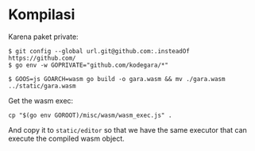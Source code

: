 # Kompilasi

Karena paket private:

```
$ git config --global url.git@github.com:.insteadOf https://github.com/
$ go env -w GOPRIVATE="github.com/kodegara/*"
```

```
$ GOOS=js GOARCH=wasm go build -o gara.wasm && mv ./gara.wasm ../static/gara.wasm
```

Get the wasm exec:

```
cp "$(go env GOROOT)/misc/wasm/wasm_exec.js" .
```

And copy it to `static/editor` so that we have the same executor that can execute the compiled wasm object.
